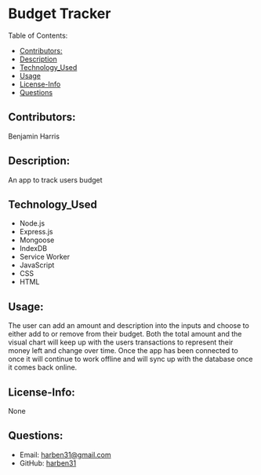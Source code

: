 # Budget Tracker
Table of Contents:
* [Contributors:](#Contributors)
* [Description](#Description)
* [Technology_Used](#Technology_Used)
* [Usage](#Usage)
* [License-Info](#License-Info)
* [Questions](#Questions)
    
## Contributors: 
Benjamin Harris

## Description:
An app to track users budget

## Technology_Used
* Node.js
* Express.js
* Mongoose
* IndexDB
* Service Worker
* JavaScript
* CSS
* HTML


## Usage:
The user can add an amount and description into the inputs and choose to either add to or remove from their budget. Both the total amount and the visual chart will keep up with the users transactions to represent their money left and change over time. Once the app has been connected to once it will continue to work offline and will sync up with the database once it comes back online.

## License-Info:
None

## Questions:
* Email: [harben31@gmail.com](mailto:harben31@gmail.com)
* GitHub: [harben31](https://www.github.com/harben31)